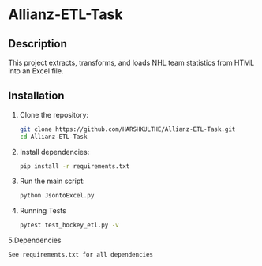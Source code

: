 # Allianz-ETL-Task


## Description
This project extracts, transforms, and loads NHL team statistics from HTML into an Excel file.

## Installation
1. Clone the repository:
   ```sh
   git clone https://github.com/HARSHKULTHE/Allianz-ETL-Task.git
   cd Allianz-ETL-Task
   
2. Install dependencies:
   ```sh
   pip install -r requirements.txt
   
3. Run the main script:
   ```sh
   python JsontoExcel.py

4. Running Tests
   ```sh
   pytest test_hockey_etl.py -v

5.Dependencies
   ```sh
   See requirements.txt for all dependencies

